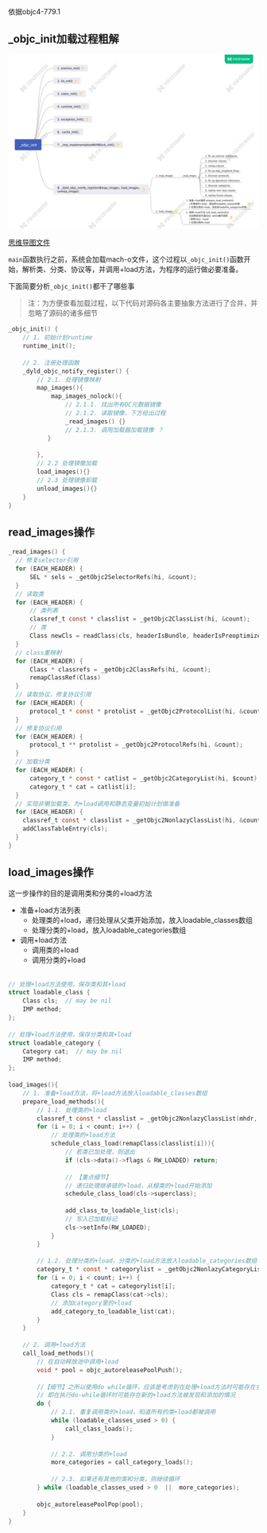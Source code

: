 依据objc4-779.1

## _objc_init加载过程粗解

![mach-o.jpg](https://github.com/NSSONGMENG/wiki/blob/master/images/_objc_init.jpg)

[思维导图文件](https://github.com/NSSONGMENG/wiki/blob/master/mindmaster/_objc_init.emmx)

`main`函数执行之前，系统会加载mach-o文件，这个过程以`_objc_init()`函数开始，解析类、分类、协议等，并调用+load方法，为程序的运行做必要准备。

下面简要分析`_objc_init()`都干了哪些事
> 注：为方便查看加载过程，以下代码对源码各主要抽象方法进行了合并，并忽略了源码的诸多细节

```Objective-C
_objc_init() {
    // 1. 初始计划runtime
    runtime_init();

    // 2. 注册处理函数
    _dyld_objc_notify_register() {
        // 2.1. 处理镜像映射
        map_images(){
            map_images_nolock(){
                // 2.1.1. 找出所有OC元数据镜像
                // 2.1.2. 读取镜像，下方给出过程
                _read_images() {}
                // 2.1.3. 调用加载器加载镜像 ？
           }

        },
        // 2.2 处理镜像加载
        load_images(){}
        // 2.3 处理镜像卸载
        unload_images(){}
    }
}
```
## read_images操作
```C
_read_images() {
  // 修复selector引用
  for (EACH_HEADER) {
      SEL * sels = _getObjc2SelectorRefs(hi, &count);
  }
  // 读取类
  for (EACH_HEADER) {
      // 类列表
      classref_t const * classlist = _getObjc2ClassList(hi, &count);
      // 类
      Class newCls = readClass(cls, headerIsBundle, headerIsPreoptimized);
  }
  // class重映射
  for (EACH_HEADER) {
      Class * classrefs = _getObjc2ClassRefs(hi, &count);
      remapClassRef(Class)
  }
  // 读取协议，修复协议引用
  for (EACH_HEADER) {
      protocol_t * const * protolist = _getObjc2ProtocolList(hi, &count);
  }
  // 修复协议引用
  for (EACH_HEADER) {
      protocol_t ** protolist = _getObjc2ProtocolRefs(hi, &count);
  }
  // 加载分类
  for (EACH_HEADER) {
      category_t * const * catlist = _getObjc2CategoryList(hi, $count)
      category_t * cat = catlist[i];
  }
  // 实现非懒加载类，为+load调用和静态变量初始计划做准备
  for (EACH_HEADER) {
    classref_t const * classlist = _getObjc2NonlazyClassList(hi, &count);
    addClassTableEntry(cls);
  }
}
```

## load_images操作
这一步操作的目的是调用类和分类的+load方法

- 准备+load方法列表
    - 处理类的+load，递归处理从父类开始添加，放入loadable_classes数组
    - 处理分类的+load，放入loadable_categories数组
- 调用+load方法
    - 调用类的+load
    - 调用分类的+load

```C

// 处理+load方法使用，保存类和其+load
struct loadable_class {
    Class cls;  // may be nil
    IMP method;
};

// 处理+load方法使用，保存分类和其+load
struct loadable_category {
    Category cat;  // may be nil
    IMP method;
};

load_images(){
    // 1. 准备+load方法，将+load方法放入loadable_classes数组
    prepare_load_methods(){
        // 1.1. 处理类的+load
        classref_t const * classlist = _getObjc2NonlazyClassList(mhdr, &count);
        for (i = 0; i < count; i++) {
            // 处理类的+load方法
            schedule_class_load(remapClass(classlist[i])){
                // 若类已加处理，则退出
                if (cls->data()->flags & RW_LOADED) return;

                // 【重点细节】
                // 递归处理继承链的+load，从根类的+load开始添加
                schedule_class_load(cls->superclass);

                add_class_to_loadable_list(cls);
                // 写入已加载标记
                cls->setInfo(RW_LOADED);
            }
        }

        // 1.2. 处理分类的+load，分类的+load方法放入loadable_categories数组
        category_t * const * categorylist = _getObjc2NonlazyCategoryList(mhdr, &count);
        for (i = 0; i < count; i++) {
            category_t * cat = categorylist[i];
            Class cls = remapClass(cat->cls);
            // 添加category里的+load
            add_category_to_loadable_list(cat);
        }
    }

    // 2. 调用+load方法
    call_load_methods(){
        // 在自动释放池中调用+load
        void * pool = objc_autoreleasePoolPush();

        //【细节】之所以使用do while循环，应该是考虑到在处理+load方法时可能存在多线程处理的情况，
        // 即在执行do-while循环时可能存在新的+load方法被发现和添加的情况
        do {
            // 2.1. 重复调用类的+load，知道所有的类+load都被调用
            while (loadable_classes_used > 0) {
                call_class_loads();
            }

            // 2.2. 调用分类的+load
            more_categories = call_category_loads();

            // 2.3. 如果还有其他的类和分类，则继续循环
        } while (loadable_classes_used > 0  ||  more_categories);

        objc_autoreleasePoolPop(pool);
    }
}
```
